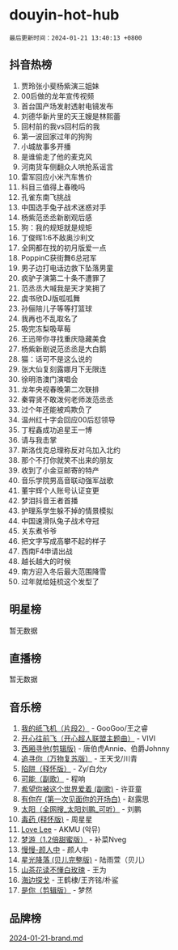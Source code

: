 # douyin-hot-hub

`最后更新时间：2024-01-21 13:40:13 +0800`

## 抖音热榜

1. 贾玲张小斐杨紫演三姐妹
1. 00后做的龙年宣传视频
1. 首台国产场发射透射电镜发布
1. 刘德华新片里的天王嫂是林熙蕾
1. 回村前的我vs回村后的我
1. 第一波回家过年的狗狗
1. 小城故事多开播
1. 是谁偷走了他的麦克风
1. 河南货车侧翻众人哄抢系谣言
1. 雷军回应小米汽车售价
1. 科目三值得上春晚吗
1. 孔雀东南飞挑战
1. 中国选手兔子战术迷惑对手
1. 杨紫范丞丞新剧观后感
1. 狗：我的规矩就是规矩
1. 丁俊晖1:6不敌奥沙利文
1. 全网都在找的初月版爱一点
1. PoppinC获街舞6总冠军
1. 男子边打电话边救下坠落男童
1. 疯驴子演第二十条不遭罪了
1. 范丞丞大喊我是天才笑拥了
1. 虞书欣DJ版呱呱舞
1. 孙俪陪儿子等等打篮球
1. 我再也不乱取名了
1. 吸完冻梨吸草莓
1. 王迅带你寻找重庆隐藏美食
1. 杨紫新剧说范丞丞是大白鹅
1. 猫：话可不是这么说的
1. 张大仙复刻露娜月下无限连
1. 徐明浩澳门演唱会
1. 龙年央视春晚第二次联排
1. 秦霄贤不敢泼何老师泼范丞丞
1. 过个年还能被鸡欺负了
1. 温州红十字会回应00后怼领导
1. 丁程鑫成功追星王一博
1. 请与我击掌
1. 斯洛伐克总理称反对乌加入北约
1. 那个不打你就笑不出来的朋友
1. 收到了小金豆邮寄的特产
1. 音乐学院男高音联动强军战歌
1. 董宇辉个人账号认证变更
1. 梦泪抖音王者首播
1. 护理系学生躲不掉的情景模拟
1. 中国速滑队兔子战术夺冠
1. 关东煮爷爷
1. 把文字写成高攀不起的样子
1. 西南F4申请出战
1. 越长越大的时候
1. 南方迎入冬后最大范围降雪
1. 过年就给娃梳这个发型了

## 明星榜

暂无数据

## 直播榜

暂无数据

## 音乐榜

1. [我的纸飞机（片段2）](https://sf86-cdn-tos.douyinstatic.com/obj/tos-cn-ve-2774/oM2ZrKcg2CD5AeRB2gkeXOFB1IxAGJdZPazYHf) - GooGoo/王之睿
1. [开心往前飞（开心超人联盟主题曲）](https://sf86-cdn-tos.douyinstatic.com/obj/tos-cn-ve-2774/9d8fb7c82cf1421fb93a9fe925275e0a) - VIVI
1. [西厢寻他(剪辑版)](https://sf86-cdn-tos.douyinstatic.com/obj/tos-cn-ve-2774/oUsAVfAQKlRNxEv5qxvIB8o5qmIWUcXbzJKJhw) - 唐伯虎Annie、伯爵Johnny
1. [追寻你（万物复苏版）](https://sf86-cdn-tos.douyinstatic.com/obj/tos-cn-ve-2774/oYeAZJsbjIDit9APmBg8u6uDUQnHmoCf3gbo74) - 王天戈/川青
1. [陷阱（释怀版）](https://sf3-cdn-tos.douyinstatic.com/obj/tos-cn-ve-2774/oE8C21LeZrzKLDFfQYgMzx4GAIHageG5IzayY7) - Zy/白允y
1. [可能（副歌）](https://sf86-cdn-tos.douyinstatic.com/obj/tos-cn-ve-2774/cde1731888894259b333569393c2fb51) - 程响
1. [希望你被这个世界爱着 (副歌)](https://sf86-cdn-tos.douyinstatic.com/obj/tos-cn-ve-2774/oUHCmWQfZlE3QQBKBeD8rCFLpJzPgCpImhsxMt) - 许亚童
1. [有你在 (第一次见面你的开场白)](https://sf6-cdn-tos.douyinstatic.com/obj/tos-cn-ve-2774/oAthrQ3ClJBfI57uBoFEgNDYtNCZ0TSYQQfxQ0) - 赵露思
1. [太阳（全网搜_太阳刘鹏_可听）](https://sf3-cdn-tos.douyinstatic.com/obj/tos-cn-ve-2774/ogWbyIQnlBFImVbeDocRdCIYtBHlbJXgfZMvgz) - 刘鹏
1. [毒药 (释怀版)](https://sf86-cdn-tos.douyinstatic.com/obj/tos-cn-ve-2774/oYILMEAzspdZBIzy4frJNB8ZHPHWAhiwowd4Ad) - 周星星
1. [Love Lee](https://sf86-cdn-tos.douyinstatic.com/obj/tos-cn-ve-2774/o05GbkJGbCBTdDnMtB0fwOYgkeZp23vrWQDQBS) - AKMU (악뮤)
1. [梦游（1.2倍甜蜜版）](https://sf6-cdn-tos.douyinstatic.com/obj/tos-cn-ve-2774/o4gyAUm8hwufoEABmwVIiQtHsFuGzAEEWtNMzo) - 补菜Nveg
1. [慢慢-颜人中](https://sf86-cdn-tos.douyinstatic.com/obj/tos-cn-ve-2774/ocjHNfBXdBxQNC8ZGAeoLMFTUgtBg8bkExunDC) - 颜人中
1. [星光降落 (贝儿完整版)](https://sf3-cdn-tos.douyinstatic.com/obj/tos-cn-ve-2774/okwB9hAwyAtsFFkFBzAX1hOOfQuIoMNs0W2Mwr) - 陆雨萱（贝儿）
1. [山茶花读不懂白玫瑰](https://sf86-cdn-tos.douyinstatic.com/obj/tos-cn-ve-2774/osfn8B7DktrRHEPJgPCfDbw7QDQEkwC16BxZg9) - 王为
1. [海边探戈](https://sf6-cdn-tos.douyinstatic.com/obj/tos-cn-ve-2774/os9gE0VQCGqt6VQkZDyBBYvfSDY0QFe3vVmubn) - 王鹤棣/王齐铭/朴鲨
1. [是你（剪辑版）](https://sf86-cdn-tos.douyinstatic.com/obj/tos-cn-ve-2774/46019dae783c4c969944217fe1cfafc4) - 梦然

## 品牌榜

[2024-01-21-brand.md](2024-01-21-brand.md)
